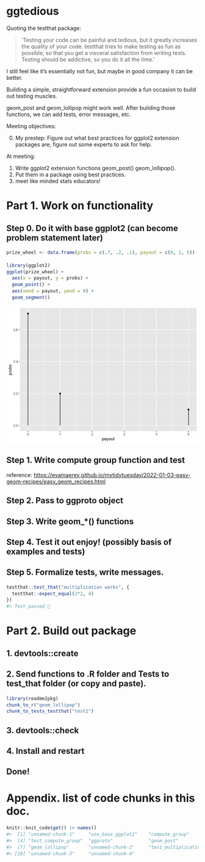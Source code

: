 
<!-- README.md is generated from README.Rmd. Please edit that file -->

# ggtedious

<!-- badges: start -->

<!-- badges: end -->

Quoting the testthat package:

> ‘Testing your code can be painful and tedious, but it greatly
> increases the quality of your code. testthat tries to make testing as
> fun as possible, so that you get a visceral satisfaction from writing
> tests. Testing should be addictive, so you do it all the time.’

I still feel like it’s essentially not fun, but maybe in good company it
can be better.

Building a simple, straightforward extension provide a fun occasion to
build out testing muscles.

geom\_post and geom\_lollipop might work well. After building those
functions, we can add tests, error messages, etc.

Meeting objectives:

0.  My prestep: Figure out what best practices for ggplot2 extension
    packages are; figure out some experts to ask for help.

At meeting:

1.  Write ggplot2 extension functions geom\_post() geom\_lollipop().
2.  Put them in a package using best practices.
3.  meet like minded stats educators\!

# Part 1. Work on functionality

## Step 0. Do it with base ggplot2 (can become problem statement later)

``` r
prize_wheel <- data.frame(probs = c(.7, .2, .1), payout = c(0, 1, 5))

library(ggplot2)
ggplot(prize_wheel) + 
  aes(x = payout, y = probs) + 
  geom_point() + 
  aes(xend = payout, yend = 0) + 
  geom_segment()
```

![](README_files/figure-gfm/use_base_ggplot2-1.png)<!-- -->

## Step 1. Write compute group function and test

reference:
<https://evamaerey.github.io/mytidytuesday/2022-01-03-easy-geom-recipes/easy_geom_recipes.html>

## Step 2. Pass to ggproto object

## Step 3. Write geom\_\*() functions

## Step 4. Test it out enjoy\! (possibly basis of examples and tests)

## Step 5. Formalize tests, write messages.

``` r
testthat::test_that("multiplication works", {
  testthat::expect_equal(2*2, 4)
})
#> Test passed 🌈
```

# Part 2. Build out package

## 1\. devtools::create

## 2\. Send functions to .R folder and Tests to test\_that folder (or copy and paste).

``` r
library(readme2pkg)
chunk_to_r("geom_lollipop")
chunk_to_tests_testthat("test1")
```

## 3\. devtools::check

## 4\. Install and restart

## Done\!

# Appendix. list of code chunks in this doc.

``` r
knitr::knit_code$get() |> names()
#>  [1] "unnamed-chunk-1"     "use_base_ggplot2"    "compute_group"      
#>  [4] "test_compute_group"  "ggproto"             "geom_post"          
#>  [7] "geom_lollipop"       "unnamed-chunk-2"     "test_multiplication"
#> [10] "unnamed-chunk-3"     "unnamed-chunk-4"
```
